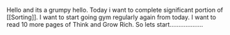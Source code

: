 Hello and its a grumpy hello.
Today i want to complete significant portion of [[Sorting]].
I want to start going gym regularly again from today.
I want to read 10 more pages of Think and Grow Rich.
So lets start...................